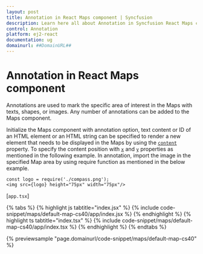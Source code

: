 ```yaml
---
layout: post
title: Annotation in React Maps component | Syncfusion
description: Learn here all about Annotation in Syncfusion React Maps component of Syncfusion Essential JS 2 and more.
control: Annotation 
platform: ej2-react
documentation: ug
domainurl: ##DomainURL##
---
```


# Annotation in React Maps component

Annotations are used to mark the specific area of interest in the Maps with texts, shapes, or images. Any number of annotations can be added to the Maps component.

Initialize the Maps component with annotation option, text content or ID of an HTML element or an HTML string can be specified to render a new element that needs to be displayed in the Maps by using the [`content`](https://ej2.syncfusion.com/react/documentation/api/maps/annotationModel/#content) property. To specify the content position with [`x`](https://ej2.syncfusion.com/react/documentation/api/maps/annotationModel/#x) and [`y`](https://ej2.syncfusion.com/react/documentation/api/maps/annotationModel/#y) properties as mentioned in the following example. In annotation, import the image in the specified Map area by using require function as mentioned in the below example.

```
const logo = require('./compass.png');
<img src={logo} height="75px" width="75px"/>
```

[`app.tsx`]

{% tabs %}
{% highlight js tabtitle="index.jsx" %}
{% include code-snippet/maps/default-map-cs40/app/index.jsx %}
{% endhighlight %}
{% highlight ts tabtitle="index.tsx" %}
{% include code-snippet/maps/default-map-cs40/app/index.tsx %}
{% endhighlight %}
{% endtabs %}

 {% previewsample "page.domainurl/code-snippet/maps/default-map-cs40" %}